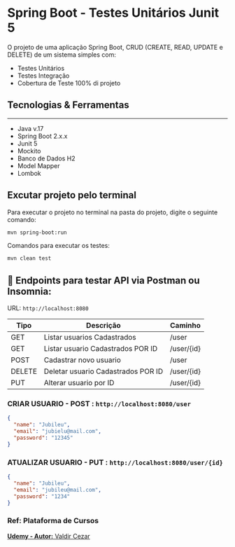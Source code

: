 # Spring Boot - Testes Unitários Junit 5

O projeto de uma aplicação Spring Boot, CRUD (CREATE, READ, UPDATE e DELETE) de um sistema simples com:

* Testes Unitários
* Testes Integração 
* Cobertura de Teste 100% di projeto

## Tecnologias & Ferramentas
<hr>

* Java v.17
* Spring Boot 2.x.x
* Junit 5
* Mockito
* Banco de Dados H2
* Model Mapper
* Lombok


## Excutar projeto pelo terminal 

Para executar o projeto no terminal na pasta do projeto, digite o seguinte comando:

```sh
mvn spring-boot:run
```

Comandos para executar os testes:

```sh
mvn clean test
```

## 🔌 Endpoints para testar API via Postman ou Insomnia:

URL: ```http://localhost:8080```

| Tipo   | Descrição                          | Caminho    |
|--------|------------------------------------|------------|
| GET    | Listar usuarios Cadastrados        | /user      |
| GET    | Listar usuario Cadastrados POR ID  | /user/{id} |
| POST   | Cadastrar novo usuario             | /user      |
| DELETE | Deletar usuario Cadastrados POR ID | /user/{id} |
| PUT    | Alterar usuario por ID             | /user/{id} |

### CRIAR USUARIO - POST :  ```http://localhost:8080/user```


```JSON
{
  "name": "Jubileu",
  "email": "jubielu@mail.com",
  "password": "12345"
}
```

### ATUALIZAR USUARIO - PUT :  ```http://localhost:8080/user/{id}```

```JSON
{
  "name": "Jubileu",
  "email": "jubileu@mail.com",
  "password": "1234"
}
```

### Ref: Plataforma de Cursos

[**Udemy - Autor:** Valdir Cezar](https://www.udemy.com/course/testes-com-junit-5-mockito-e-spring-boot-rest-apis/)

